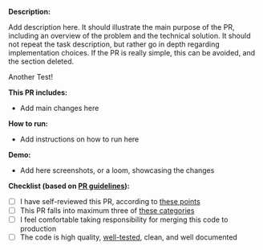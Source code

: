 <!-- ignore-task-list-start -->
**Description:**

Add description here. It should illustrate the main purpose of the PR, including an overview of the problem and the technical solution. It should not repeat the task description, but rather go in depth regarding implementation choices. If the PR is really simple, this can be avoided, and the section deleted.

Another Test!

**This PR includes:**

- Add main changes here

**How to run:**

- Add instructions on how to run here

**Demo:**

- Add here screenshots, or a loom, showcasing the changes

<!-- ignore-task-list-end -->
**Checklist (based on [PR guidelines](https://www.notion.so/kittl/Pull-request-review-guide-c820979d6b3a401a952bd15f6353fbc2)):**

- [ ] I have self-reviewed this PR, according to [these points](https://www.notion.so/kittl/Pull-request-review-guide-c820979d6b3a401a952bd15f6353fbc2?pvs=4#cce74429793a46aa9e448cbe8ed97221)
- [ ] This PR falls into maximum three of [these categories](https://www.notion.so/kittl/Pull-request-review-guide-c820979d6b3a401a952bd15f6353fbc2?pvs=4#bc286233220540079736bb5460c562dc)
- [ ] I feel comfortable taking responsibility for merging this code to production
- [ ] The code is high quality, [well-tested](https://www.notion.so/kittl/Unit-testing-guide-4ff179324baa42f08af2a88d1408e901), clean, and well documented